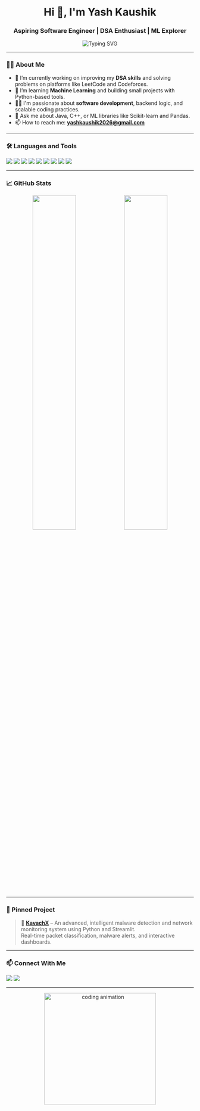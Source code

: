 <h1 align="center">Hi 👋, I'm Yash Kaushik</h1>
<h3 align="center">Aspiring Software Engineer | DSA Enthusiast | ML Explorer</h3>

<p align="center">
  <img src="https://readme-typing-svg.herokuapp.com?font=Fira+Code&size=22&pause=1000&center=true&vCenter=true&width=440&lines=Java+%7C+C+%7C+C%2B%2B+%7C+Python+%7C+ML+Tools+%7C+DSA+Focused" alt="Typing SVG" />
</p>

---

### 🧑‍💻 About Me
- 🔭 I’m currently working on improving my **DSA skills** and solving problems on platforms like LeetCode and Codeforces.
- 🌱 I’m learning **Machine Learning** and building small projects with Python-based tools.
- 👨‍🎓 I'm passionate about **software development**, backend logic, and scalable coding practices.
- 💬 Ask me about Java, C++, or ML libraries like Scikit-learn and Pandas.
- 📫 How to reach me: **yashkaushik2026@gmail.com**

---

### 🛠️ Languages and Tools
<p align="left">
  <img src="https://img.shields.io/badge/C-00599C?style=for-the-badge&logo=c&logoColor=white" />
  <img src="https://img.shields.io/badge/C++-00599C?style=for-the-badge&logo=c%2B%2B&logoColor=white" />
  <img src="https://img.shields.io/badge/Java-ED8B00?style=for-the-badge&logo=java&logoColor=white" />
  <img src="https://img.shields.io/badge/Python-3776AB?style=for-the-badge&logo=python&logoColor=white" />
  <img src="https://img.shields.io/badge/TensorFlow-FF6F00?style=for-the-badge&logo=TensorFlow&logoColor=white" />
  <img src="https://img.shields.io/badge/scikit--learn-F7931E?style=for-the-badge&logo=scikit-learn&logoColor=white" />
  <img src="https://img.shields.io/badge/NumPy-013243?style=for-the-badge&logo=numpy&logoColor=white" />
  <img src="https://img.shields.io/badge/Pandas-150458?style=for-the-badge&logo=pandas&logoColor=white" />
  <img src="https://img.shields.io/badge/Git-F05032?style=for-the-badge&logo=git&logoColor=white" />
</p>

---

### 📈 GitHub Stats
<p align="center">
  <img src="https://github-readme-stats.vercel.app/api?username=yashkaushik4&show_icons=true&theme=github_dark&hide_border=true" width="48%"/>
  <img src="https://github-readme-streak-stats.herokuapp.com/?user=yashkaushik4&theme=github-dark&hide_border=true" width="48%"/>
</p>

---

### 📌 Pinned Project
> 🚨 **[KavachX](https://github.com/yashkaushik4/KavachX)** – An advanced, intelligent malware detection and network monitoring system using Python and Streamlit.  
> Real-time packet classification, malware alerts, and interactive dashboards.

---

### 📫 Connect With Me
<p>
  <a href="mailto:yashkaushik2026@gmail.com"><img src="https://img.shields.io/badge/Gmail-D14836?style=for-the-badge&logo=gmail&logoColor=white"/></a>
  <a href="www.linkedin.com/in/yash-kaushik4" target="_blank"><img src="https://img.shields.io/badge/LinkedIn-0A66C2?style=for-the-badge&logo=linkedin&logoColor=white"/></a>
</p>

---

<p align="center">
  <img src="https://media.giphy.com/media/qgQUggAC3Pfv687qPC/giphy.gif" width="300" alt="coding animation">
</p>
